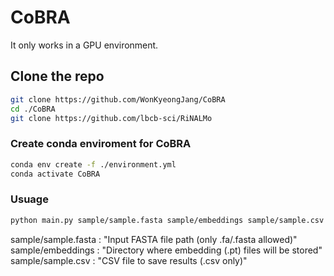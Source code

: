 # CoBRA
It only works in a GPU environment.
## Clone the repo
```bash
git clone https://github.com/WonKyeongJang/CoBRA
cd ./CoBRA
git clone https://github.com/lbcb-sci/RiNALMo
```

### Create conda enviroment for CoBRA
```bash
conda env create -f ./environment.yml
conda activate CoBRA
```
### Usuage
```bash
python main.py sample/sample.fasta sample/embeddings sample/sample.csv
```
sample/sample.fasta : "Input FASTA file path (only .fa/.fasta allowed)"\
sample/embeddings : "Directory where embedding (.pt) files will be stored"\
sample/sample.csv : "CSV file to save results (.csv only)"
